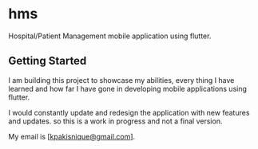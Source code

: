 # hms

Hospital/Patient Management mobile application using flutter.

## Getting Started

I am building this project to showcase my abilities, every thing I have learned
and how far I have gone in developing mobile applications using flutter.

I would constantly update and redesign the application with new features and updates.
so this is a work in progress and not a final version.

My email is [kpakisnique@gmail.com].
